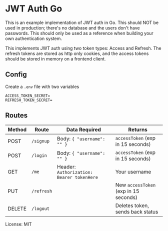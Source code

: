 # JWT Auth Go

This is an example implementation of JWT auth in Go. This should NOT be used in production; there's no database and the users don't have passwords. This should only be used as a reference when building your own authentication system.

This implements JWT auth using two token types: Access and Refresh. The refresh tokens are stored as http only cookies, and the access tokens should be stored in memory on a frontend client.

## Config

Create a `.env` file with two variables

```
ACCESS_TOKEN_SECRET=
REFRESH_TOKEN_SECRET=
```

## Routes

| Method | Route      | Data Required                             | Returns                               |
| ------ | ---------- | ----------------------------------------- | ------------------------------------- |
| POST   | `/signup`  | Body: `{ "username": "" }`                | `accessToken` (exp in 15 seconds)     |
| POST   | `/login`   | Body: `{ "username": "" }`                | `accessToken` (exp in 15 seconds)     |
| GET    | `/me`      | Header: `Authorization: Bearer tokenHere` | Your username                         |
| PUT    | `/refresh` |                                           | New `accessToken` (exp in 15 seconds) |
| DELETE | `/logout`  |                                           | Deletes token, sends back status      |

License: MIT
